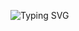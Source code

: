 ![Typing SVG](https://readme-typing-svg.demolab.com/?lines=👋+Hi,+I’m+@MacKenzie779;👀+I’m+interested+in+IT-stuff;)
